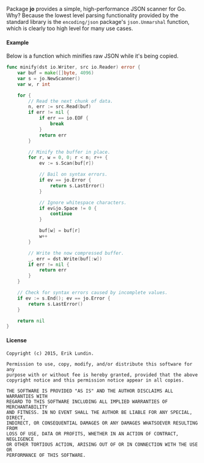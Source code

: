 Package **jo** provides a simple, high-performance JSON scanner for Go. Why?
Because the lowest level parsing functionality provided by the standard library
is the `encoding/json` package's `json.Unmarshal` function, which is clearly
too high level for many use cases.


#### Example

Below is a function which minifies raw JSON while it's being copied.

```go
func minify(dst io.Writer, src io.Reader) error {
	var buf = make([]byte, 4096)
	var s = jo.NewScanner()
	var w, r int

	for {
		// Read the next chunk of data.
		n, err := src.Read(buf)
		if err != nil {
			if err == io.EOF {
				break
			}
			return err
		}

		// Minify the buffer in place.
		for r, w = 0, 0; r < n; r++ {
			ev := s.Scan(buf[r])

			// Bail on syntax errors.
			if ev == jo.Error {
				return s.LastError()
			}

			// Ignore whitespace characters.
			if ev&jo.Space != 0 {
				continue
			}

			buf[w] = buf[r]
			w++
		}

		// Write the now compressed buffer.
		_, err = dst.Write(buf[:w])
		if err != nil {
			return err
		}
	}

	// Check for syntax errors caused by incomplete values.
	if ev := s.End(); ev == jo.Error {
		return s.LastError()
	}

	return nil
}
```


#### License

```
Copyright (c) 2015, Erik Lundin.

Permission to use, copy, modify, and/or distribute this software for any
purpose with or without fee is hereby granted, provided that the above
copyright notice and this permission notice appear in all copies.

THE SOFTWARE IS PROVIDED "AS IS" AND THE AUTHOR DISCLAIMS ALL WARRANTIES WITH
REGARD TO THIS SOFTWARE INCLUDING ALL IMPLIED WARRANTIES OF MERCHANTABILITY
AND FITNESS. IN NO EVENT SHALL THE AUTHOR BE LIABLE FOR ANY SPECIAL, DIRECT,
INDIRECT, OR CONSEQUENTIAL DAMAGES OR ANY DAMAGES WHATSOEVER RESULTING FROM
LOSS OF USE, DATA OR PROFITS, WHETHER IN AN ACTION OF CONTRACT, NEGLIGENCE
OR OTHER TORTIOUS ACTION, ARISING OUT OF OR IN CONNECTION WITH THE USE OR
PERFORMANCE OF THIS SOFTWARE.
```
